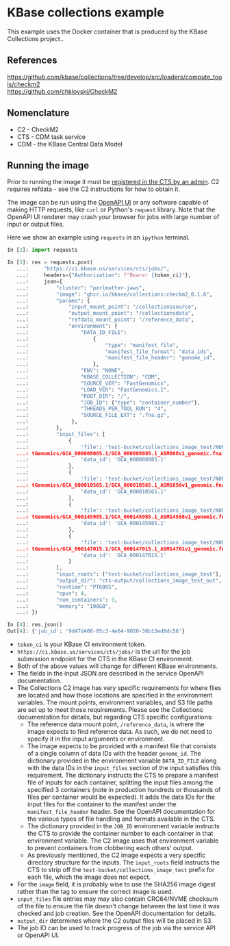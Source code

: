 # KBase collections example

This example uses the Docker container that is produced by the KBase Collections project..

## References

https://github.com/kbase/collections/tree/develop/src/loaders/compute_tools/checkm2  
https://github.com/chklovski/CheckM2  

## Nomenclature

* C2 - CheckM2
* CTS - CDM task service
* CDM - the KBase Central Data Model
    
## Running the image

Prior to running the image it must be
[registered in the CTS by an admin](../admin_image_setup.md). C2 requires refdata - see the
C2 instructions for how to obtain it.

The image can be run using the
[OpenAPI UI](https://ci.kbase.us/services/cts/docs#/Jobs/submit_job_jobs__post)
or any software capable of making HTTP requests, like `curl` or Python's `request` library.
Note that the OpenAPI UI renderer may crash your browser for jobs with large number of input
or output files.

Here we show an example using `requests` in an `ipython` terminal.

```python
In [2]: import requests

In [3]: res = requests.post(
   ...:     "https://ci.kbase.us/services/cts/jobs/",
   ...:     headers={"Authorization": f"Bearer {token_ci}"},
   ...:     json={
   ...:         "cluster": "perlmutter-jaws",
   ...:         "image": "ghcr.io/kbase/collections:checkm2_0.1.6",
   ...:         "params": {
   ...:             "input_mount_point": "/collectionssource",
   ...:             "output_mount_point": "/collectionsdata",
   ...:             "refdata_mount_point": "/reference_data",
   ...:             "environment": {
   ...:                 "DATA_ID_FILE":
   ...:                     {
   ...:                         "type": "manifest_file",
   ...:                         "manifest_file_format": "data_ids",
   ...:                         "manifest_file_header": "genome_id",
   ...:                     },
   ...:                 "ENV": "NONE",
   ...:                 "KBASE_COLLECTION": "CDM",
   ...:                 "SOURCE_VER": "FastGenomics",
   ...:                 "LOAD_VER": "FastGenomics.1",
   ...:                 "ROOT_DIR": "/",
   ...:                 "JOB_ID": {"type": "container_number"},
   ...:                 "THREADS_PER_TOOL_RUN": "4",
   ...:                 "SOURCE_FILE_EXT": ".fna.gz",
   ...:              },
   ...:         },
   ...:         "input_files": [
   ...:             {
   ...:                 'file': 'test-bucket/collections_image_test/NONE/CDM/Fas
   ...: tGenomics/GCA_000008085.1/GCA_000008085.1_ASM808v1_genomic.fna.gz',
   ...:                 'data_id': 'GCA_000008085.1'
   ...:             },
   ...:             {
   ...:                 'file': 'test-bucket/collections_image_test/NONE/CDM/Fas
   ...: tGenomics/GCA_000010565.1/GCA_000010565.1_ASM1056v1_genomic.fna.gz',
   ...:                 'data_id': 'GCA_000010565.1'
   ...:             },
   ...:             {
   ...:                 'file': 'test-bucket/collections_image_test/NONE/CDM/Fas
   ...: tGenomics/GCA_000145985.1/GCA_000145985.1_ASM14598v1_genomic.fna.gz',
   ...:                 'data_id': 'GCA_000145985.1'
   ...:             },
   ...:             {
   ...:                 'file': 'test-bucket/collections_image_test/NONE/CDM/Fas
   ...: tGenomics/GCA_000147015.1/GCA_000147015.1_ASM14701v1_genomic.fna.gz',
   ...:                 'data_id': 'GCA_000147015.1'
   ...:             }
   ...:         ],
   ...:         "input_roots": ["test-bucket/collections_image_test"],
   ...:         "output_dir": "cts-output/collections_image_test_out",
   ...:         "runtime": "PT600S",
   ...:         "cpus": 4,
   ...:         "num_containers": 3,
   ...:         "memory": "100GB",
   ...: })

In [4]: res.json()
Out[4]: {'job_id': '9d47d408-85c3-4e64-9020-38b13ed8dc56'}
```

* `token_ci` is your KBase CI environment token. 
* `https://ci.kbase.us/services/cts/jobs/` is the url for the job submission endpoint for
  the CTS in the KBase CI environment.
* Both of the above values will change for different KBase environments.
* The fields in the input JSON are described in the service OpenAPI documentation.
* The Collections C2 image has very specific requirements for where files are located and how
  those locations are specified in the environment variables. The mount points, environment
  variables, and S3 file paths are set up to meet those requirements. Please see the Collections
  documentation for details, but regarding CTS specific configurations:
    * The reference data mount point, `/reference_data`, is where the image expects
      to find reference data. As such, we do not need to specify it in the input
      arguments or environment.
    * The image expects to be provided with a manifest file that consists of a single
      column of data IDs with the header `genome_id`. The dictionary provided in the
      environment variable `DATA_ID_FILE` along with the data IDs in the `input_files`
      section of the input satisfies this requirement. The dictionary instructs the
      CTS to prepare a manifest file of inputs for each container, splitting the
      input files among the specified 3 containers (note in production hundreds or
      thousands of files per container would be expected).
      It adds the data IDs for the input files for the container to the manifest
      under the `manifest_file_header` header. See the OpenAPI documentation for the
      various types of file handling and formats available in the CTS.
    * The dictionary provided in the `JOB_ID` environment variable instructs the CTS
      to provide the container number to each container in that environment variable.
      The C2 image uses that environment variable to prevent containers from clobbering
      each others' output.
    * As previously mentioned, the C2 image expects a very specific directory structure
      for the inputs. The `input_roots` field instructs the CTS to strip off
      the `test-bucket/collections_image_test` prefix for each file, which the image
      does not expect.
* For the `image` field, it is probably wise to use the SHA256 image digest rather than the
  tag to ensure the correct image is used.
* `input_files` file entries may may also contain CRC64/NVME checksum of the file to ensure
  the file doesn't change between the last time it was checked and job creation.
  See the OpenAPI documentation for details.
* `output_dir` determines where the C2 output files will be placed in S3.
* The job ID can be used to track progress of the job via the service API or OpenAPI UI.
